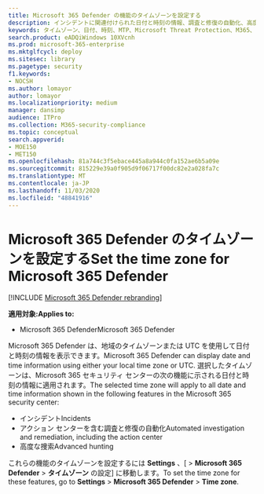 ```yaml
---
title: Microsoft 365 Defender の機能のタイムゾーンを設定する
description: インシデントに関連付けられた日付と時刻の情報、調査と修復の自動化、高度な検索のタイムゾーンを選択する方法について説明します
keywords: タイムゾーン、日付、時刻、MTP、Microsoft Threat Protection、M365、セキュリティ、インシデント、自動調査および対応、AIR、高度な捜索
search.product: eADQiWindows 10XVcnh
ms.prod: microsoft-365-enterprise
ms.mktglfcycl: deploy
ms.sitesec: library
ms.pagetype: security
f1.keywords:
- NOCSH
ms.author: lomayor
author: lomayor
ms.localizationpriority: medium
manager: dansimp
audience: ITPro
ms.collection: M365-security-compliance
ms.topic: conceptual
search.appverid:
- MOE150
- MET150
ms.openlocfilehash: 81a744c3f5ebace445a8a944c0fa152ae6b5a09e
ms.sourcegitcommit: 815229e39a0f905d9f06717f00dc82e2a028fa7c
ms.translationtype: MT
ms.contentlocale: ja-JP
ms.lasthandoff: 11/03/2020
ms.locfileid: "48841916"
---
```

# <a name="set-the-time-zone-for-microsoft-365-defender"></a><span data-ttu-id="9727f-104">Microsoft 365 Defender のタイムゾーンを設定する</span><span class="sxs-lookup"><span data-stu-id="9727f-104">Set the time zone for Microsoft 365 Defender</span></span>

[!INCLUDE [Microsoft 365 Defender rebranding](../includes/microsoft-defender.md)]


<span data-ttu-id="9727f-105">**適用対象:**</span><span class="sxs-lookup"><span data-stu-id="9727f-105">**Applies to:**</span></span>
- <span data-ttu-id="9727f-106">Microsoft 365 Defender</span><span class="sxs-lookup"><span data-stu-id="9727f-106">Microsoft 365 Defender</span></span>



<span data-ttu-id="9727f-107">Microsoft 365 Defender は、地域のタイムゾーンまたは UTC を使用して日付と時刻の情報を表示できます。</span><span class="sxs-lookup"><span data-stu-id="9727f-107">Microsoft 365 Defender can display date and time information using either your local time zone or UTC.</span></span> <span data-ttu-id="9727f-108">選択したタイムゾーンは、Microsoft 365 セキュリティ センターの次の機能に示される日付と時刻の情報に適用されます。</span><span class="sxs-lookup"><span data-stu-id="9727f-108">The selected time zone will apply to all date and time information shown in the following features in the Microsoft 365 security center:</span></span>
- <span data-ttu-id="9727f-109">インシデント</span><span class="sxs-lookup"><span data-stu-id="9727f-109">Incidents</span></span>
- <span data-ttu-id="9727f-110">アクション センターを含む調査と修復の自動化</span><span class="sxs-lookup"><span data-stu-id="9727f-110">Automated investigation and remediation, including the action center</span></span>
- <span data-ttu-id="9727f-111">高度な捜索</span><span class="sxs-lookup"><span data-stu-id="9727f-111">Advanced hunting</span></span>

<span data-ttu-id="9727f-112">これらの機能のタイムゾーンを設定するには **Settings** 、[  >  **Microsoft 365 Defender**  >  **タイムゾーン** の設定] に移動します。</span><span class="sxs-lookup"><span data-stu-id="9727f-112">To set the time zone for these features, go to **Settings** > **Microsoft 365 Defender** > **Time zone**.</span></span>
